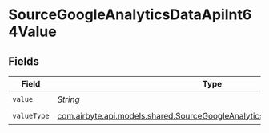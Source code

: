 # SourceGoogleAnalyticsDataApiInt64Value


## Fields

| Field                                                                                                                                             | Type                                                                                                                                              | Required                                                                                                                                          | Description                                                                                                                                       |
| ------------------------------------------------------------------------------------------------------------------------------------------------- | ------------------------------------------------------------------------------------------------------------------------------------------------- | ------------------------------------------------------------------------------------------------------------------------------------------------- | ------------------------------------------------------------------------------------------------------------------------------------------------- |
| `value`                                                                                                                                           | *String*                                                                                                                                          | :heavy_check_mark:                                                                                                                                | N/A                                                                                                                                               |
| `valueType`                                                                                                                                       | [com.airbyte.api.models.shared.SourceGoogleAnalyticsDataApiSchemasValueType](../../models/shared/SourceGoogleAnalyticsDataApiSchemasValueType.md) | :heavy_check_mark:                                                                                                                                | N/A                                                                                                                                               |